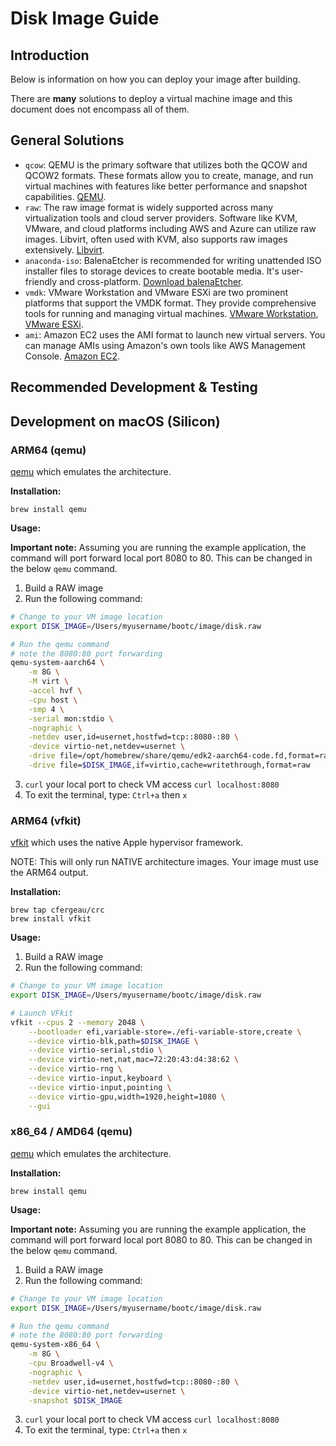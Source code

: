 # Disk Image Guide

## Introduction

Below is information on how you can deploy your image after building.

There are **many** solutions to deploy a virtual machine image and this document does not encompass all of them.

## General Solutions

* `qcow`: QEMU is the primary software that utilizes both the QCOW and QCOW2 formats. These formats allow you to create, manage, and run virtual machines with features like better performance and snapshot capabilities. [QEMU](https://www.qemu.org/).
* `raw`: The raw image format is widely supported across many virtualization tools and cloud server providers. Software like KVM, VMware, and cloud platforms including AWS and Azure can utilize raw images. Libvirt, often used with KVM, also supports raw images extensively. [Libvirt](https://libvirt.org/).
* `anaconda-iso`: BalenaEtcher is recommended for writing unattended ISO installer files to storage devices to create bootable media. It's user-friendly and cross-platform. [Download balenaEtcher](https://www.balena.io/etcher/).
* `vmdk`: VMware Workstation and VMware ESXi are two prominent platforms that support the VMDK format. They provide comprehensive tools for running and managing virtual machines. [VMware Workstation](https://www.vmware.com/products/workstation-pro.html), [VMware ESXi](https://www.vmware.com/products/esxi-and-esx.html).
* `ami`: Amazon EC2 uses the AMI format to launch new virtual servers. You can manage AMIs using Amazon's own tools like AWS Management Console. [Amazon EC2](https://aws.amazon.com/ec2/).

## Recommended Development & Testing

## Development on macOS (Silicon)

### ARM64 (qemu)

[qemu](https://www.qemu.org/) which emulates the architecture.

**Installation:**

```
brew install qemu
```

**Usage:**

**Important note:** Assuming you are running the example application, the command will port forward local port 8080 to 80. This can be changed in the below `qemu` command.

1. Build a RAW image
2. Run the following command:
```sh
# Change to your VM image location
export DISK_IMAGE=/Users/myusername/bootc/image/disk.raw

# Run the qemu command
# note the 8080:80 port forwarding
qemu-system-aarch64 \
    -m 8G \
    -M virt \
    -accel hvf \
    -cpu host \
    -smp 4 \
    -serial mon:stdio \
    -nographic \
    -netdev user,id=usernet,hostfwd=tcp::8080-:80 \
    -device virtio-net,netdev=usernet \
    -drive file=/opt/homebrew/share/qemu/edk2-aarch64-code.fd,format=raw,if=pflash,readonly=on \
    -drive file=$DISK_IMAGE,if=virtio,cache=writethrough,format=raw
```
3. `curl` your local port to check VM access `curl localhost:8080`
4. To exit the terminal, type: `Ctrl+a` then `x`

### ARM64 (vfkit)

[vfkit](https://github.com/crc-org/vfkit) which uses the native Apple hypervisor framework.

NOTE: This will only run NATIVE architecture images. Your image must use the ARM64 output.

**Installation:**

```
brew tap cfergeau/crc
brew install vfkit
```

**Usage:**

1. Build a RAW image
2. Run the following command:
```sh
# Change to your VM image location
export DISK_IMAGE=/Users/myusername/bootc/image/disk.raw

# Launch VFkit
vfkit --cpus 2 --memory 2048 \
    --bootloader efi,variable-store=./efi-variable-store,create \
    --device virtio-blk,path=$DISK_IMAGE \
    --device virtio-serial,stdio \
    --device virtio-net,nat,mac=72:20:43:d4:38:62 \
    --device virtio-rng \
    --device virtio-input,keyboard \
    --device virtio-input,pointing \
    --device virtio-gpu,width=1920,height=1080 \
    --gui
```


### x86_64 / AMD64 (qemu)

[qemu](https://www.qemu.org/) which emulates the architecture.


**Installation:**

```
brew install qemu
```

**Usage:**

**Important note:** Assuming you are running the example application, the command will port forward local port 8080 to 80. This can be changed in the below `qemu` command.

1. Build a RAW image
2. Run the following command:
```sh
# Change to your VM image location
export DISK_IMAGE=/Users/myusername/bootc/image/disk.raw

# Run the qemu command
# note the 8080:80 port forwarding
qemu-system-x86_64 \
    -m 8G \
    -cpu Broadwell-v4 \
    -nographic \
    -netdev user,id=usernet,hostfwd=tcp::8080-:80 \
    -device virtio-net,netdev=usernet \
    -snapshot $DISK_IMAGE
```
3. `curl` your local port to check VM access `curl localhost:8080`
4. To exit the terminal, type: `Ctrl+a` then `x`
